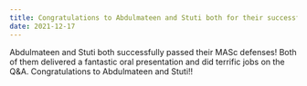 ```yaml
---
title: Congratulations to Abdulmateen and Stuti both for their successful MASc defense!
date: 2021-12-17
---
```


Abdulmateen and Stuti both successfully passed their MASc defenses! Both of them delivered a fantastic oral presentation and did terrific jobs on the Q&A. Congratulations to Abdulmateen and Stuti!!

<!--more-->

